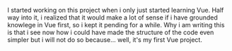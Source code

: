 I started working on this project when i only just started learning Vue. Half way into it,
i realized that it would make a lot of sense if i have grounded knowlege in Vue first, so
i kept it pending for a while.
Why i am writing this is that i see now how i could have made the structure of the code even
simpler but i will not do so because... well, it's my first Vue project.

<!-- Script -->

